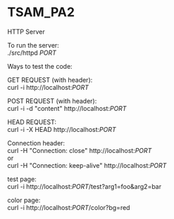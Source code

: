 # TSAM_PA2
HTTP Server

To run the server:  
./src/httpd *PORT*

Ways to test the code:

GET REQUEST (with header):  
curl -i http://localhost:*PORT*

POST REQUEST (with header):  
curl -i -d "content" http://localhost:*PORT* 

HEAD REQUEST:  
curl -i -X HEAD http://localhost:*PORT*

Connection header:  
curl -H "Connection: close" http://localhost:*PORT*  
or  
curl -H "Connection: keep-alive" http://localhost:*PORT*  

test page:  
curl -i http://localhost:*PORT*/test?arg1=foo&arg2=bar 

color page:  
curl -i http://localhost:*PORT*/color?bg=red 
